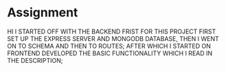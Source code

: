 # Assignment

HI I STARTED OFF WITH THE BACKEND FRIST FOR THIS PROJECT FIRST SET UP THE EXPRESS SERVER AND MONGODB DATABASE, THEN I WENT ON TO SCHEMA AND THEN TO ROUTES;
AFTER WHICH I STARTED ON FRONTEND DEVELOPED THE BASIC FUNCTIONALITY WHICH I READ IN THE DESCRIPTION;
